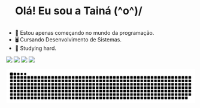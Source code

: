 <!-- TITLE -->
<div id="user-content-toc">
  <ul align="left">
    <summary><h1 style="display: inline-block">Olá! Eu sou a Tainá (^o^)/</h1></summary>
</div>

<!-- PRESENTATION -->
* 🚩 Estou apenas começando no mundo da programação.
* 🖥️ Cursando Desenvolvimento de Sistemas.
* 💪 Studying hard.

<!-- LINKS -->
<div>
  <a href="mailto:tainaestefanim@gmail.com" target="_blank"><img width="8.8%" src="https://img.shields.io/badge/Gmail-D14836?style=for-the-badge&logo=gmail&logoColor=white" target="_blank"></a>
  <a href="https://www.linkedin.com/in/tainá-estefani-martins/" target="_blank"><img width="11%" src="https://img.shields.io/badge/LinkedIn-0077B5?style=for-the-badge&logo=linkedin&logoColor=white" target="_blank"></a>
  <a href="https://github.com/taina8" target="_blank"><img width="9.9%" src="https://img.shields.io/badge/GitHub-100000?style=for-the-badge&logo=github&logoColor=white" target="_blank"></a>
  <a href="https://www.instagram.com/ta.i.n.a" target="_blank"><img width="12.5%" src="https://img.shields.io/badge/Instagram-E4405F?style=for-the-badge&logo=instagram&logoColor=white" target="_blank"></a>

<!-- COMMIT SNAKE -->
![Snake animation](https://github.com/taina8/taina8/blob/output/github-contribution-grid-snake.svg)
</div>
